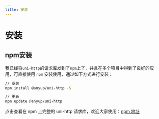 ```yaml
---
title: 安装
---
```


# 安装

## npm安装

我已经将`uni-http`的请求库发到了`npm`上了，并且在多个项目中得到了良好的应用，可直接使用 `npm` 安装使用，通过如下方式进行安装：

```bash
// 安装
npm install @anyup/uni-http -S

// 更新
npm update @anyup/uni-http
```

点击查看在 npm 上完整的 uni-http 请求库，欢迎大家使用：[npm 地址](https://www.npmjs.com/package/@anyup/uni-http)
